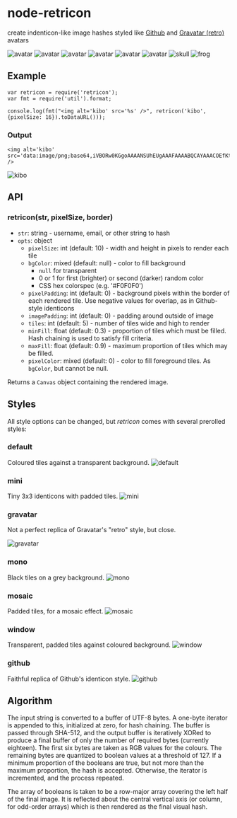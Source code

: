 node-retricon
=============

create indenticon-like image hashes styled like [Github][ghid] and
[Gravatar (retro)][gravatar] avatars

![avatar](https://raw.github.com/sehrgut/node-retricon/master/examples/images/01.png)
![avatar](https://raw.github.com/sehrgut/node-retricon/master/examples/images/02.png)
![avatar](https://raw.github.com/sehrgut/node-retricon/master/examples/images/03.png)
![avatar](https://raw.github.com/sehrgut/node-retricon/master/examples/images/04.png)
![avatar](https://raw.github.com/sehrgut/node-retricon/master/examples/images/05.png)
![avatar](https://raw.github.com/sehrgut/node-retricon/master/examples/images/06.png)
![skull](https://raw.github.com/sehrgut/node-retricon/master/examples/images/07.png)
![frog](https://raw.github.com/sehrgut/node-retricon/master/examples/images/08.png)

## Example

	var retricon = require('retricon');
	var fmt = require('util').format;

	console.log(fmt("<img alt='kibo' src='%s' />", retricon('kibo', {pixelSize: 16}).toDataURL()));

### Output
	<img alt='kibo' src='data:image/png;base64,iVBORw0KGgoAAAANSUhEUgAAAFAAAABQCAYAAACOEfKtAAAABmJLR0QA/wD/AP+gvaeTAAAA7UlEQVR4nO3asQ3CQBAAwX9kiVqogP5DV0AtRFDEBCfDTm6/vbrodfv5un/WoPPx3vL89PffJg//BQVEBUQFRAVEBUQFRAVEBUQFRAVEBUQFRAVEBUR7+j7t6ppAVEBUQFRAVEBUQFRAVEBUQFRAVEBUQFRAVEBUQES7eWv5ft70fqCe3wSiAqICogKiAqICogKiAqICogKiAqICogKiAqICouPf9wP1/5tAVEBUQFRAVEBUQFRAVEBUQFRAVEBUQFRAVEBUQHToC66+39d94LACogKiAqICogKiAqICogKiAqICogKiAqICogKiL2SGHPJ+jTmVAAAAAElFTkSuQmCC' />
![kibo](https://raw.github.com/sehrgut/node-retricon/master/examples/images/kibo.png)

## API

### retricon(str, pixelSize, border)

* `str`: string - username, email, or other string to hash
* `opts`: object
	* `pixelSize`: int (default: 10) - width and height in pixels to render
	  each tile
	* `bgColor`: mixed (default: null) - color to fill background
	  * `null` for transparent
	  * 0 or 1 for first (brighter) or second (darker) random color
	  * CSS hex colorspec (e.g. '#F0F0F0')
	* `pixelPadding`: int (default: 0) - background pixels within the border of
	  each rendered tile. Use negative values for overlap, as in Github-
	  style identicons
	* `imagePadding`: int (default: 0) - padding around outside of image
	* `tiles`: int (default: 5) - number of tiles wide and high to render
	* `minFill`: float (default: 0.3) - proportion of tiles which must be
	  filled. Hash chaining is used to satisfy fill criteria.
	* `maxFill`: float (default: 0.9) - maximum proportion of tiles which may
	  be filled.
	* `pixelColor`: mixed (default: 0) - color to fill foreground tiles. As
	  `bgColor`, but cannot be null.

Returns a `Canvas` object containing the rendered image.

## Styles

All style options can be changed, but _retricon_ comes with several prerolled
styles:

### default
Coloured tiles against a transparent background.
![default](https://raw.github.com/sehrgut/node-retricon/master/examples/images/default.png)

### mini
Tiny 3x3 identicons with padded tiles.
![mini](https://raw.github.com/sehrgut/node-retricon/master/examples/images/mini.png)

### gravatar
Not a perfect replica of Gravatar's "retro" style, but close.

![gravatar](https://raw.github.com/sehrgut/node-retricon/master/examples/images/gravatar.png)

### mono
Black tiles on a grey background.
![mono](https://raw.github.com/sehrgut/node-retricon/master/examples/images/mono.png)

### mosaic
Padded tiles, for a mosaic effect.
![mosaic](https://raw.github.com/sehrgut/node-retricon/master/examples/images/mosaic.png)

### window
Transparent, padded tiles against coloured background.
![window](https://raw.github.com/sehrgut/node-retricon/master/examples/images/window.png)

### github
Faithful replica of Github's identicon style.
![github](https://raw.github.com/sehrgut/node-retricon/master/examples/images/github.png)


## Algorithm

The input string is converted to a buffer of UTF-8 bytes. A one-byte iterator
is appended to this, initialized at zero, for hash chaining. The buffer is
passed through SHA-512, and the output buffer is iteratively XORed to produce a
final buffer of only the number of required bytes (currently eighteen). The
first six bytes are taken as RGB values for the colours. The remaining bytes
are quantized to boolean values at a threshold of 127. If a minimum proportion
of the booleans are true, but not more than the maximum proportion, the hash is
accepted. Otherwise, the iterator is incremented, and the process repeated.

The array of booleans is taken to be a row-major array covering the left half
of the final image. It is reflected about the central vertical axis (or column,
for odd-order arrays) which is then rendered as the final visual hash.

[ghid]: https://github.com/blog/1586-identicons
[gravatar]: https://en.gravatar.com/site/implement/images/
